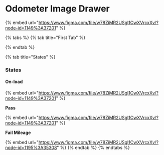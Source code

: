 # Odometer Image Drawer

{% embed url="https://www.figma.com/file/w78ZiMR2USgl1CwXVrcxXv/?node-id=1149%3A37201" %}

{% tabs %}
{% tab title="First Tab" %}

{% endtab %}

{% tab title="States" %}
### States

#### On-load

{% embed url="https://www.figma.com/file/w78ZiMR2USgl1CwXVrcxXv/?node-id=1149%3A37201" %}

**Pass**

{% embed url="https://www.figma.com/file/w78ZiMR2USgl1CwXVrcxXv/?node-id=1149%3A37201" %}

**Fail Mileage**

{% embed url="https://www.figma.com/file/w78ZiMR2USgl1CwXVrcxXv/?node-id=1195%3A35308" %}
{% endtab %}
{% endtabs %}



